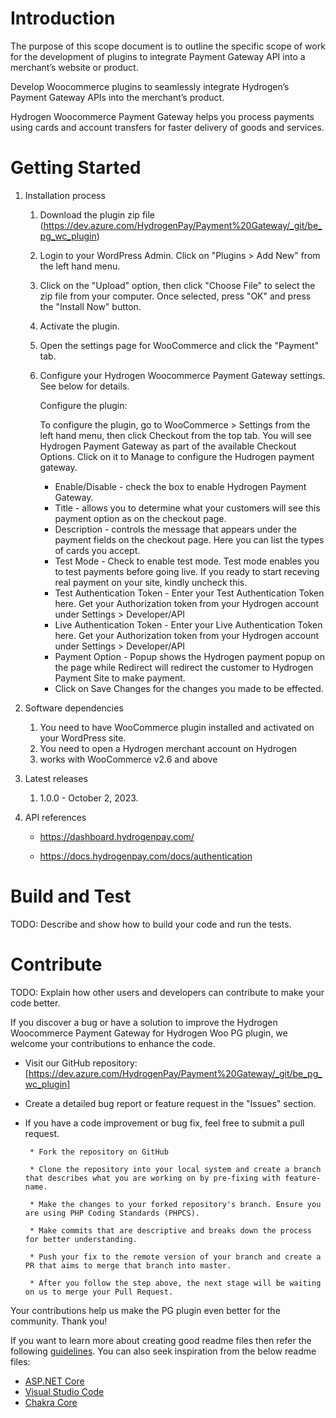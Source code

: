 # Introduction 
The purpose of this scope document is to outline the specific scope of work for the development of plugins to integrate Payment Gateway API into a merchant’s website or product. 

Develop Woocommerce plugins to seamlessly integrate Hydrogen’s Payment Gateway APIs into the merchant’s product.

Hydrogen Woocommerce Payment Gateway helps you process payments using cards and account transfers for faster delivery of goods and services.

# Getting Started
1.	Installation process

    1.  Download the plugin zip file (https://dev.azure.com/HydrogenPay/Payment%20Gateway/_git/be_pg_wc_plugin)
    2.  Login to your WordPress Admin. Click on "Plugins > Add New" from the left hand menu.
    3.  Click on the "Upload" option, then click "Choose File" to select the zip file from your computer. Once selected, press "OK" and press the "Install Now" button.
    4.  Activate the plugin.
    5.  Open the settings page for WooCommerce and click the "Payment" tab.
    6.  Configure your Hydrogen Woocommerce Payment Gateway settings. See below for details.

        Configure the plugin:

        To configure the plugin, go to WooCommerce > Settings from the left hand menu, then click Checkout from the top tab. You will see Hydrogen Payment Gateway as part of the available Checkout Options. Click on it to Manage to configure the Hudrogen payment gateway.

        * Enable/Disable - check the box to enable Hydrogen Payment Gateway.
        * Title - allows you to determine what your customers will see this payment option as on the checkout page.
        * Description - controls the message that appears under the payment fields on the checkout page. Here you can list the types of cards you accept.
        * Test Mode - Check to enable test mode. Test mode enables you to test payments before going live. If you ready to start receving real payment on your site, kindly uncheck this.
        * Test Authentication Token - Enter your Test Authentication Token here. Get your Authorization token from your Hydrogen account under Settings > Developer/API
        * Live Authentication Token - Enter your Live Authentication Token here. Get your Authorization token from your Hydrogen account under Settings > Developer/API
        * Payment Option - Popup shows the Hydrogen payment popup on the page while Redirect will redirect the customer to Hydrogen Payment Site to make payment.
        * Click on Save Changes for the changes you made to be effected.

2.	Software dependencies

    1. You need to have WooCommerce plugin installed and activated on your WordPress site.
    2. You need to open a Hydrogen merchant account on Hydrogen
    3. works with WooCommerce v2.6 and above

3.	Latest releases

    1. 1.0.0 - October 2, 2023.


4.	API references

    * https://dashboard.hydrogenpay.com/

    * https://docs.hydrogenpay.com/docs/authentication

# Build and Test
TODO: Describe and show how to build your code and run the tests. 

# Contribute
TODO: Explain how other users and developers can contribute to make your code better. 

If you discover a bug or have a solution to improve the Hydrogen Woocommerce Payment Gateway for Hydrogen Woo PG plugin,
we welcome your contributions to enhance the code.

 * Visit our GitHub repository: [https://dev.azure.com/HydrogenPay/Payment%20Gateway/_git/be_pg_wc_plugin]

 * Create a detailed bug report or feature request in the "Issues" section.

 * If you have a code improvement or bug fix, feel free to submit a pull request.

        * Fork the repository on GitHub

        * Clone the repository into your local system and create a branch that describes what you are working on by pre-fixing with feature-name.

        * Make the changes to your forked repository's branch. Ensure you are using PHP Coding Standards (PHPCS).

        * Make commits that are descriptive and breaks down the process for better understanding.

        * Push your fix to the remote version of your branch and create a PR that aims to merge that branch into master.
        
        * After you follow the step above, the next stage will be waiting on us to merge your Pull Request.

 Your contributions help us make the PG plugin even better for the community. Thank you!

If you want to learn more about creating good readme files then refer the following [guidelines](https://docs.microsoft.com/en-us/azure/devops/repos/git/create-a-readme?view=azure-devops). You can also seek inspiration from the below readme files:
- [ASP.NET Core](https://github.com/aspnet/Home)
- [Visual Studio Code](https://github.com/Microsoft/vscode)
- [Chakra Core](https://github.com/Microsoft/ChakraCore)
